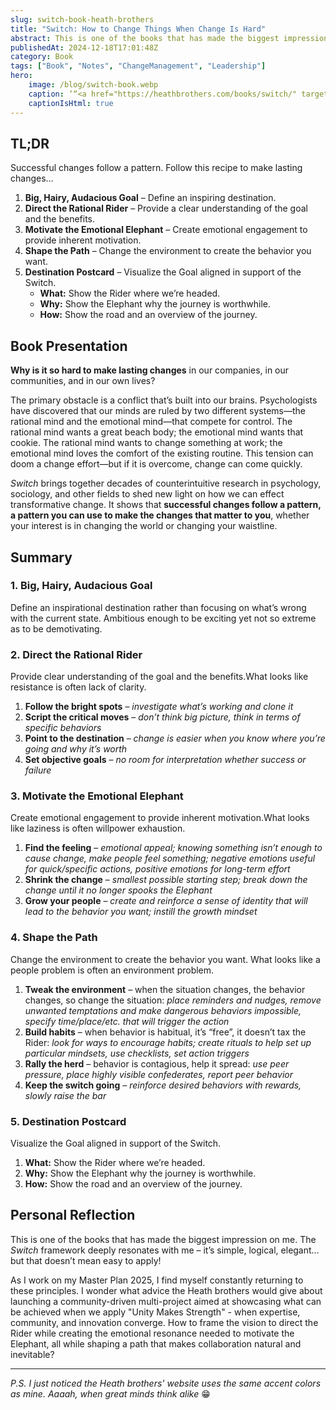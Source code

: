 ```yaml
---
slug: switch-book-heath-brothers
title: "Switch: How to Change Things When Change Is Hard"
abstract: This is one of the books that has made the biggest impression on me. The Switch framework deeply resonates with me – it’s simple, logical, elegant… but that doesn’t mean easy to apply!
publishedAt: 2024-12-18T17:01:48Z
category: Book
tags: ["Book", "Notes", "ChangeManagement", "Leadership"]
hero:
    image: /blog/switch-book.webp
    caption: ’“<a href="https://heathbrothers.com/books/switch/" target="_blank">Switch</a>” by the Heath brothers, Chip & Dan’
    captionIsHtml: true
---
```



## TL;DR

Successful changes follow a pattern. Follow this recipe to make lasting changes…

1. **Big, Hairy, Audacious Goal** – Define an inspiring destination.
2. **Direct the Rational Rider** – Provide a clear understanding of the goal and the benefits.
3. **Motivate the Emotional Elephant** – Create emotional engagement to provide inherent motivation.
4. **Shape the Path** – Change the environment to create the behavior you want.
5. **Destination Postcard** – Visualize the Goal aligned in support of the Switch.
    - **What:** Show the Rider where we’re headed.
    - **Why:** Show the Elephant why the journey is worthwhile.
    - **How:** Show the road and an overview of the journey.


## Book Presentation

**Why is it so hard to make lasting changes** in our companies, in our communities, and in our own lives?

The primary obstacle is a conflict that’s built into our brains. Psychologists have discovered that our minds are ruled by two different systems—the rational mind and the emotional mind—that compete for control. The rational mind wants a great beach body; the emotional mind wants that cookie. The rational mind wants to change something at work; the emotional mind loves the comfort of the existing routine. This tension can doom a change effort—but if it is overcome, change can come quickly.

*Switch* brings together decades of counterintuitive research in psychology, sociology, and other fields to shed new light on how we can effect transformative change. It shows that **successful changes follow a pattern, a pattern you can use to make the changes that matter to you**, whether your interest is in changing the world or changing your waistline.


## Summary

### 1. Big, Hairy, Audacious Goal

Define an inspirational destination rather than focusing on what’s wrong with the current state. Ambitious enough to be exciting yet not so extreme as to be demotivating.

### 2. Direct the Rational Rider

Provide clear understanding of the goal and the benefits.What looks like resistance is often lack of clarity.

1. **Follow the bright spots** – *investigate what’s working and clone it*
2. **Script the critical moves** – *don’t think big picture, think in terms of specific behaviors*
3. **Point to the destination** – *change is easier when you know where you’re going and why it’s worth*
4. **Set objective goals** – *no room for interpretation whether success or failure*


### 3. Motivate the Emotional Elephant

Create emotional engagement to provide inherent motivation.What looks like laziness is often willpower exhaustion.

1. **Find the feeling** – *emotional appeal; knowing something isn’t enough to cause change, make people feel something; negative emotions useful for quick/specific actions, positive emotions for long-term effort*
2. **Shrink the change** – *smallest possible starting step; break down the change until it no longer spooks the Elephant*
3. **Grow your people** – *create and reinforce a sense of identity that will lead to the behavior you want; instill the growth mindset*


### 4. Shape the Path

Change the environment to create the behavior you want. What looks like a people problem is often an environment problem.

1. **Tweak the environment** – when the situation changes, the behavior changes, so change the situation: *place reminders and nudges, remove unwanted temptations and make dangerous behaviors impossible, specify time/place/etc. that will trigger the action*
2. **Build habits** – when behavior is habitual, it’s “free”, it doesn’t tax the Rider: *look for ways to encourage habits; create rituals to help set up particular mindsets, use checklists, set action triggers*
3. **Rally the herd** – behavior is contagious, help it spread: *use peer pressure, place highly visible confederates, report peer behavior*
4. **Keep the switch going** – *reinforce desired behaviors with rewards, slowly raise the bar*


### 5. Destination Postcard

Visualize the Goal aligned in support of the Switch.

1. **What:** Show the Rider where we’re headed.
2. **Why:** Show the Elephant why the journey is worthwhile.
3. **How:** Show the road and an overview of the journey.


## Personal Reflection

This is one of the books that has made the biggest impression on me. The _Switch_ framework deeply resonates with me – it’s simple, logical, elegant… but that doesn’t mean easy to apply!

As I work on my Master Plan 2025, I find myself constantly returning to these principles. I wonder what advice the Heath brothers would give about launching a community-driven multi-project aimed at showcasing what can be achieved when we apply "Unity Makes Strength" - when expertise, community, and innovation converge. How to frame the vision to direct the Rider while creating the emotional resonance needed to motivate the Elephant, all while shaping a path that makes collaboration natural and inevitable?


---
_P.S. I just noticed the Heath brothers' website uses the same accent colors as mine. Aaaah, when great minds think alike_ 😁
